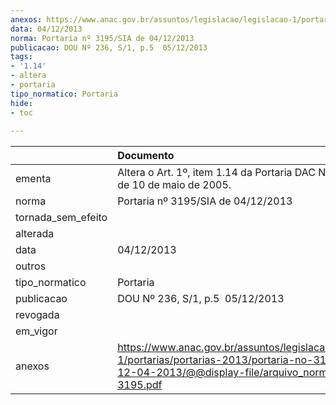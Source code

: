 ```yaml
---
anexos: https://www.anac.gov.br/assuntos/legislacao/legislacao-1/portarias/portarias-2013/portaria-no-3195-sia-de-12-04-2013/@@display-file/arquivo_norma/PA2013-3195.pdf
data: 04/12/2013
norma: Portaria nº 3195/SIA de 04/12/2013
publicacao: DOU Nº 236, S/1, p.5  05/12/2013
tags:
- '1.14'
- altera
- portaria
tipo_normatico: Portaria
hide: 
- toc 
 
---
```


|                    | Documento                                                                                                                                                         |
|:-------------------|:------------------------------------------------------------------------------------------------------------------------------------------------------------------|
| ementa             | Altera o Art. 1º, item 1.14 da Portaria DAC Nº 406/SIE, de 10 de maio de 2005.                                                                                    |
| norma              | Portaria nº 3195/SIA de 04/12/2013                                                                                                                                |
| tornada_sem_efeito |                                                                                                                                                                   |
| alterada           |                                                                                                                                                                   |
| data               | 04/12/2013                                                                                                                                                        |
| outros             |                                                                                                                                                                   |
| tipo_normatico     | Portaria                                                                                                                                                          |
| publicacao         | DOU Nº 236, S/1, p.5  05/12/2013                                                                                                                                  |
| revogada           |                                                                                                                                                                   |
| em_vigor           |                                                                                                                                                                   |
| anexos             | https://www.anac.gov.br/assuntos/legislacao/legislacao-1/portarias/portarias-2013/portaria-no-3195-sia-de-12-04-2013/@@display-file/arquivo_norma/PA2013-3195.pdf |